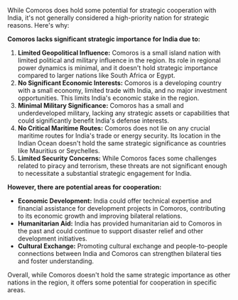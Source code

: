 While Comoros does hold some potential for strategic cooperation with India, it's not generally considered a high-priority nation for strategic reasons. Here's why:

**Comoros lacks significant strategic importance for India due to:**

1. **Limited Geopolitical Influence:** Comoros is a small island nation with limited political and military influence in the region. Its role in regional power dynamics is minimal, and it doesn't hold strategic importance compared to larger nations like South Africa or Egypt.
2. **No Significant Economic Interests:** Comoros is a developing country with a small economy, limited trade with India, and no major investment opportunities. This limits India's economic stake in the region.
3. **Minimal Military Significance:** Comoros has a small and underdeveloped military, lacking any strategic assets or capabilities that could significantly benefit India's defense interests.
4. **No Critical Maritime Routes:** Comoros does not lie on any crucial maritime routes for India's trade or energy security. Its location in the Indian Ocean doesn't hold the same strategic significance as countries like Mauritius or Seychelles.
5. **Limited Security Concerns:** While Comoros faces some challenges related to piracy and terrorism, these threats are not significant enough to necessitate a substantial strategic engagement for India.

**However, there are potential areas for cooperation:**

* **Economic Development:** India could offer technical expertise and financial assistance for development projects in Comoros, contributing to its economic growth and improving bilateral relations.
* **Humanitarian Aid:** India has provided humanitarian aid to Comoros in the past and could continue to support disaster relief and other development initiatives.
* **Cultural Exchange:**  Promoting cultural exchange and people-to-people connections between India and Comoros can strengthen bilateral ties and foster understanding.

Overall, while Comoros doesn't hold the same strategic importance as other nations in the region, it offers some potential for cooperation in specific areas. 
